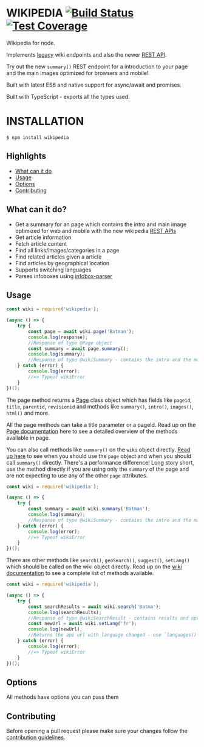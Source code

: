 # WIKIPEDIA  [![Build Status](https://travis-ci.org/dopecodez/Wikipedia.svg?branch=master)](https://travis-ci.org/dopecodez/Wikipedia) [![Test Coverage](https://api.codeclimate.com/v1/badges/a44c826dbef8c7f5ea45/test_coverage)](https://codeclimate.com/github/dopecodez/Wikipedia/test_coverage)

Wikipedia for node.

Implements [legacy](https://www.mediawiki.org/wiki/API:Main_page) wiki endpoints and also the newer 
[REST API](https://en.wikipedia.org/api/rest_v1/#/).

Try out the new `summary()` REST endpoint for a introduction to your page and the main images optimized for browsers and mobile!

Built with latest ES6 and native support for async/await and promises.

Built with TypeScript - exports all the types used.

# INSTALLATION

```
$ npm install wikipedia
```

## Highlights

- [What can it do](#what-can-it-do)
- [Usage](#Usage)
- [Options](#Options)
- [Contributing](#contributing)

## What can it do?

- Get a summary for an page which contains the intro and main image optimized for web and mobile with the new wikipedia [REST APIs](https://en.wikipedia.org/api/rest_v1/#/)
- Get article information 
- Fetch article content
- Find all links/images/categories in a page
- Find related articles given a article
- Find articles by geographical location
- Supports switching languages
- Parses infoboxes using [infobox-parser](https://github.com/dijs/infobox-parser)

## Usage

```js
const wiki = require('wikipedia');

(async () => {
	try {
		const page = await wiki.page('Batman');
		console.log(response);
		//Response of type @Page object
		const summary = await page.summary();
		console.log(summary);
		//Response of type @wikiSummary - contains the intro and the main image
	} catch (error) {
		console.log(error);
		//=> Typeof wikiError
	}
})();
```
The page method returns a [Page][2] class object which has fields like `pageid`, `title`, `parentid`, `revisionid` and methods like `summary()`, `intro()`, `images()`, `html()` and more.

All the page methods can take a title parameter or a pageId. Read up on the [Page documentation][2] here to see a detailed overview of the methods available in page.

You can also call methods like `summary()` on the `wiki` object directly. [Read up here][3] to see when you should use the `page` object and when you should call `summary()` directly. There's a performance difference! Long story short, use the method directly if you are using only the `summary` of the page and are not expecting to use any of the other `page` attributes.

```js
const wiki = require('wikipedia');

(async () => {
	try {
		const summary = await wiki.summary('Batman');
		console.log(summary);
		//Response of type @wikiSummary - contains the intro and the main image
	} catch (error) {
		console.log(error);
		//=> Typeof wikiError
	}
})();
```
There are other methods like `search()`, `geoSearch()`, `suggest()`, `setLang()` which should be called on the wiki object directly. Read up on the [wiki documentation][4] to see a complete list of methods available.

```js
const wiki = require('wikipedia');

(async () => {
	try {
		const searchResults = await wiki.search('Batma');
		console.log(searchResults);
		//Response of type @wikiSearchResult - contains results and optionally a suggestion
		const newUrl = await wiki.setLang('fr');
		console.log(newUrl);
		//Returns the api url with language changed - use `languages()` method to see a list of available langs
	} catch (error) {
		console.log(error);
		//=> Typeof wikiError
	}
})();
```

## Options

All methods have options you can pass them

## Contributing

Before opening a pull request please make sure your changes follow the
[contribution guidelines][1].

[1]: https://github.com/dopecodez/wikipedia/blob/master/CONTRIBUTING.md
[2]: https://github.com/dopecodez/wikipedia/blob/master/docs/PAGE.md
[3]: https://github.com/dopecodez/wikipedia/blob/master/docs/USAGE.md#when-to-use-page
[4]: https://github.com/dopecodez/wikipedia/blob/master/docs/wiki.md
